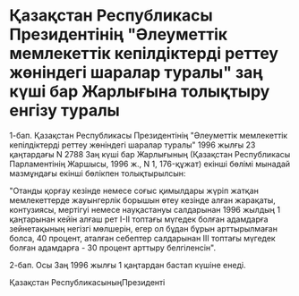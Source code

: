# Қазақстан Республикасы Президентiнiң "Әлеуметтiк мемлекеттiк кепiлдiктердi реттеу жөнiндегi шаралар туралы" заң күшi бар Жарлығына толықтыру енгiзу туралы

1-бап. Қазақстан Республикасы Президентiнiң "Әлеуметтiк мемлекеттiк кепiлдiктердi реттеу жөнiндегi шаралар туралы" 1996 жылғы 23 қаңтардағы N 2788 Заң күшi бар Жарлығының (Қазақстан Республикасы Парламентiнiң Жаршысы, 1996 ж., N 1, 176-құжат) екiншi бөлiмi мынадай мазмұндағы екiншi бөлiкпен толықтырылсын:

"Отанды қорғау кезiнде немесе соғыс қимылдары жүрiп жатқан мемлекеттерде жауынгерлiк борышын өтеу кезiнде алған жарақаты, контузиясы, мертiгуi немесе науқастануы салдарынан 1996 жылдың 1 қаңтарынан кейiн алғаш рет I-II топтағы мүгедек болған адамдарға зейнетақының негiзгi мөлшерiн, егер ол бұдан бұрын арттырылмаған болса, 40 процент, аталған себептер салдарынан III топтағы мүгедек болған адамдарға - 30 процент арттыру белгiленсiн".

2-бап. Осы Заң 1996 жылғы 1 қаңтардан бастап күшiне енедi.

Қазақстан РеспубликасыныңПрезидентi

